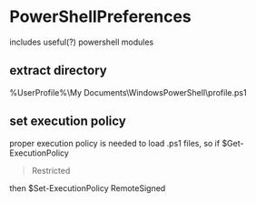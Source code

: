 # PowerShellPreferences
includes useful(?) powershell modules

## extract directory
%UserProfile%\My Documents\WindowsPowerShell\profile.ps1

## set execution policy 
proper execution policy is needed to load .ps1 files, so
if 
$Get-ExecutionPolicy
> Restricted

then
$Set-ExecutionPolicy RemoteSigned
